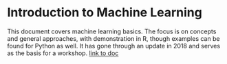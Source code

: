 # Introduction to Machine Learning

This document covers machine learning basics.  The focus is on concepts and general approaches, with demonstration in R, though examples can be found for Python as well.  It has gone through an update in 2018 and serves as the basis for a workshop. [link to doc](http://m-clark.github.io/introduction-to-machine-learning/)
